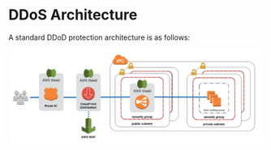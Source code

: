 # DDoS Architecture

A standard DDoD protection architecture is as follows:

![](./../../../img/ddos_architecture.png)